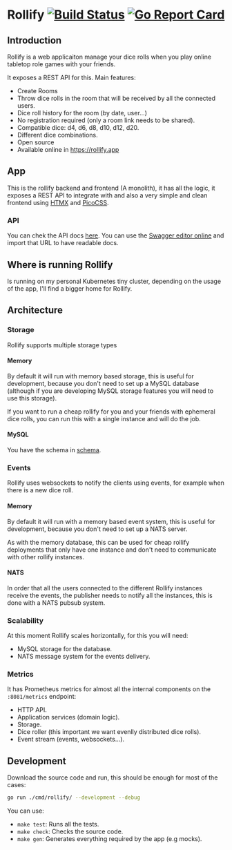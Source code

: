 # Rollify [![Build Status][ci-image]][ci-url] [![Go Report Card][goreport-image]][goreport-url]

[ci-image]: https://github.com/rollify/rollify/workflows/CI/badge.svg
[ci-url]: https://github.com/rollify/rollify/actions
[goreport-image]: https://goreportcard.com/badge/github.com/rollify/rollify
[goreport-url]: https://goreportcard.com/report/github.com/rollify/rollify

## Introduction

Rollify is a web applicaiton manage your dice rolls when you play online tabletop role games with your friends.

It exposes a REST API for this. Main features:

- Create Rooms
- Throw dice rolls in the room that will be received by all the connected users.
- Dice roll history for the room (by date, user...)
- No registration required (only a room link needs to be shared).
- Compatible dice: d4, d6, d8, d10, d12, d20.
- Different dice combinations.
- Open source
- Available online in https://rollify.app

## App

This is the rollify backend and frontend (A monolith), it has all the logic, it exposes a REST API to integrate with and also a very simple and clean frontend using [HTMX](https://htmx.org/) and [PicoCSS](https://picocss.com/).

### API

You can chek the API docs [here](https://rollify.app/api/v1/apidocs.json). You can use the [Swagger editor online](https://editor-next.swagger.io/) and import that URL to have readable docs.

## Where is running Rollify

Is running on my personal Kubernetes tiny cluster, depending on the usage of the app, I'll find a bigger home for Rollify.

## Architecture

### Storage

Rollify supports multiple storage types

#### Memory

By default it will run with memory based storage, this is useful for development, because you don't need to set up a MySQL database (although if you are developing MySQL storage features you will need to use this storage).

If you want to run a cheap rollify for you and your friends with ephemeral dice rolls, you can run this with a single instance and will do the job.

#### MySQL

You have the schema in [schema][db-schema].

### Events

Rollify uses websockets to notify the clients using events, for example when there is a new dice roll.

#### Memory

By default it will run with a memory based event system, this is useful for development, because you don't need to set up a NATS server.

As with the memory database, this can be used for cheap rollify deployments that only have one instance and don't need to communicate with other rollify instances.

#### NATS

In order that all the users connected to the different Rollify instances receive the events, the publisher needs to notify all the instances, this is done with a NATS pubsub system.

### Scalability

At this moment Rollify scales horizontally, for this you will need:

- MySQL storage for the database.
- NATS message system for the events delivery.

### Metrics

It has Prometheus metrics for almost all the internal components on the `:8081/metrics` endpoint:

- HTTP API.
- Application services (domain logic).
- Storage.
- Dice roller (this important we want evenlly distributed dice rolls).
- Event stream (events, websockets...).

## Development

Download the source code and run, this should be enough for most of the cases:

```bash
go run ./cmd/rollify/ --development --debug
```

You can use:

- `make test`: Runs all the tests.
- `make check`: Checks the source code.
- `make gen`: Generates everything required by the app (e.g mocks).

[db-schema]: schema
